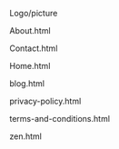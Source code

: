 
Logo/picture



About.html
 
 
Contact.html
 
 
Home.html
 
 
blog.html
 
 
privacy-policy.html
 
 
terms-and-conditions.html
 
 
zen.html
